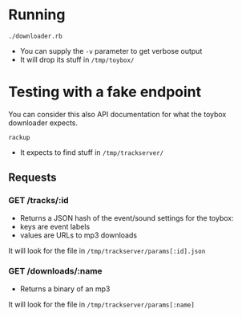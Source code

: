 # Running

```shell
./downloader.rb
```

* You can supply the ```-v``` parameter to get verbose output
* It will drop its stuff in ```/tmp/toybox/```

# Testing with a fake endpoint

You can consider this also API documentation for what the toybox downloader
expects.

```shell
rackup
```

* It expects to find stuff in ```/tmp/trackserver/```

## Requests
### GET /tracks/:id
* Returns a JSON hash of the event/sound settings for the toybox:
 * keys are event labels
 * values are URLs to mp3 downloads

It will look for the file in ```/tmp/trackserver/params[:id].json```

### GET /downloads/:name
* Returns a binary of an mp3

It will look for the file in ```/tmp/trackserver/params[:name]```

